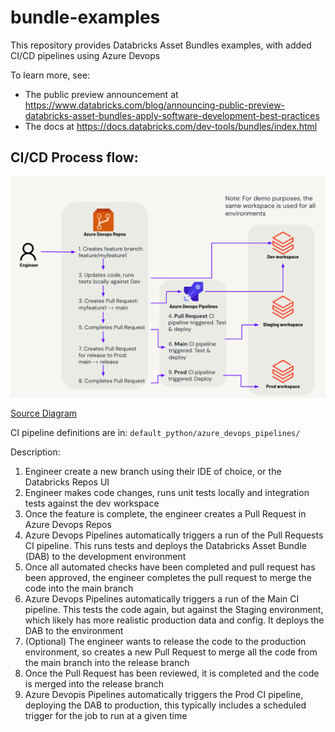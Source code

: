 # bundle-examples

This repository provides Databricks Asset Bundles examples, with added CI/CD pipelines using Azure Devops

To learn more, see:
* The public preview announcement at 
https://www.databricks.com/blog/announcing-public-preview-databricks-asset-bundles-apply-software-development-best-practices
* The docs at https://docs.databricks.com/dev-tools/bundles/index.html


## CI/CD Process flow:
![CI/CD Process Flow diagram](./Resources/ci_cd_process_flow.png)

[Source Diagram](https://docs.google.com/presentation/d/1GkZlCJDqqqaeZYFR60Df3uZkdkjIegQgQNAztBEInk8/edit?usp=sharing)

CI pipeline definitions are in: `default_python/azure_devops_pipelines/`

Description:
1. Engineer create a new branch using their IDE of choice, or the Databricks Repos UI
2. Engineer makes code changes, runs unit tests locally and integration tests against the dev workspace
3. Once the feature is complete, the engineer creates a Pull Request in Azure Devops Repos
4. Azure Devops Pipelines automatically triggers a run of the Pull Requests CI pipeline. This runs tests and deploys the Databricks Asset Bundle (DAB) to the development environment
5. Once all automated checks have been completed and pull request has been approved, the engineer completes the pull request to merge the code into the main branch
6. Azure Devops Pipelines automatically triggers a run of the Main CI pipeline. This tests the code again, but against the Staging environment, which likely has more realistic production data and config. It deploys the DAB to the environment
7. (Optional) The engineer wants to release the code to the production environment, so creates a new Pull Request to merge all the code from the main branch into the release branch
8. Once the Pull Request has been reviewed, it is completed and the code is merged into the release branch
9. Azure Devopis Pipelines automatically triggers the Prod CI pipeline, deploying the DAB to production, this typically includes a scheduled trigger for the job to run at a given time
